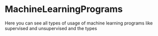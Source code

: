 # MachineLearningPrograms
Here you can see all types of usage of machine learning programs like supervised and unsupervised and the types
